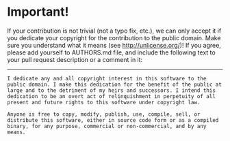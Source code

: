 ﻿# Important!

If your contribution is not trivial (not a typo fix, etc.), we can only accept
it if you dedicate your copyright for the contribution to the public domain.
Make sure you understand what it means (see http://unlicense.org/)! If you
agree, please add yourself to AUTHORS.md file, and include the following text
to your pull request description or a comment in it:

------------------------------------------------------------------------------

    I dedicate any and all copyright interest in this software to the
    public domain. I make this dedication for the benefit of the public at
    large and to the detriment of my heirs and successors. I intend this
    dedication to be an overt act of relinquishment in perpetuity of all
    present and future rights to this software under copyright law.

    Anyone is free to copy, modify, publish, use, compile, sell, or
    distribute this software, either in source code form or as a compiled
    binary, for any purpose, commercial or non-commercial, and by any
    means.
